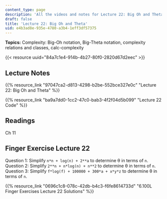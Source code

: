 ```yaml
---
content_type: page
description: 'All the videos and notes for Lecture 22: Big Oh and Theta.'
draft: false
title: 'Lecture 22: Big Oh and Theta'
uid: e4b3ad8e-935e-4780-a3b4-1eff3df57375
---
```

**Topics:** Complexity: Big-Oh notation, Big-Theta notation, complexity relations and classes, calc-complexity

{{< resource uuid="84a7c1e4-914b-4b27-80f0-2820d67d2eec" >}}

## Lecture Notes

{{% resource_link "97047ca2-d813-4298-b2be-552bce327e0c" "Lecture 22: Big Oh and Theta" %}}

{{% resource_link "ba9a7dd0-1cc2-47c0-bab3-4f2f04d5b099" "Lecture 22 Code" %}}

## Readings

Ch 11

## Finger Exercise Lecture 22

Question 1: Simplify `n*n + log(n) + 2**a` to determine θ in terms of `n`.      
Question 2: Simplify `2**n + n*log(n) + n**2` to determine θ in terms of `n`.      
Question 3: Simplify `f*log(f) + 100000 + 300*a + x*y*z` to determine θ in terms of `n`.

{{% resource_link "0696c1c8-078c-42db-b4c3-f6fe8614733d" "6.100L Finger Exercises Lecture 22 Solutions" %}}